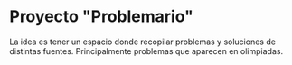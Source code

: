 # Proyecto "Problemario"
La idea es tener un espacio donde recopilar problemas y soluciones de distintas fuentes. Principalmente problemas que aparecen en olimpiadas. 
